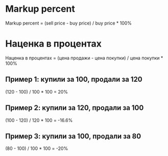 # Markup percent
Markup percent = (sell price - buy price) / buy price * 100%

# Наценка в процентах
Наценка в процентах = (цена продажи - цена покупки) / цена покупки * 100%

## Пример 1: купили за 100, продали за 120
(120 - 100) / 100 * 100 = 20%

## Пример 2: купили за 120, продали за 100
(100 - 120) / 120 * 100 = -16.6%

## Пример 3: купили за 100, продали за 80
(80 - 100) / 100 * 100 = -20%